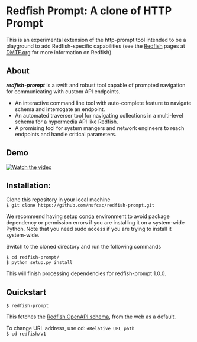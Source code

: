 Redfish Prompt: A clone of HTTP Prompt
======================================

This is an experimental extension of the http-prompt tool intended to be a playground to add Redfish-specific capabilities (see the [Redfish](https://www.dmtf.org/standards/redfish) pages at [DMTF.org](https://www.dmtf.org/) for more information on Redfish).

## About
**_redfish-prompt_** is a swift and robust tool capable of prompted navigation for communicating with custom API endpoints.
+ An interactive command line tool with auto-complete feature to navigate schema and interrogate an endpoint.  
+ An automated traverser tool for navigating collections in a multi-level schema for a hypermedia API like Redfish.  
+ A promising tool for system mangers and network engineers to reach endpoints and handle critical parameters. 

## Demo

[![Watch the video](https://imgur.com/t4ceGNK.png)](https://www.youtube.com/watch?v=HzfN9qrMNDI)



## Installation:
Clone this repository in your local machine<br/>
`$ git clone https://github.com/nsfcac/redfish-prompt.git`

We recommend having setup [conda](https://github.com/conda/conda) environment to avoid package dependency or permission errors if you are installing it on a system-wide Python. Note that you need sudo access if you are trying to install it system-wide. 

Switch to the cloned directory and run the following commands

`$ cd redfish-prompt/`<br/>
`$ python setup.py install`

This will finish processing dependencies for redfish-prompt 1.0.0.

## Quickstart
`$ redfish-prompt`

This fetches the [Redfish OpenAPI schema](https://redfish.dmtf.org/schemas/openapi.yaml), from the web as a default.

To change URL address, use cd:
`#Relative URL path`<br/>
`$ cd redfish/v1`
